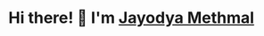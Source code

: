 <!-- Your Name -->
# Hi there! 👋 I'm [Jayodya Methmal](https://jayodya-methmal.netlify.app/#about)

